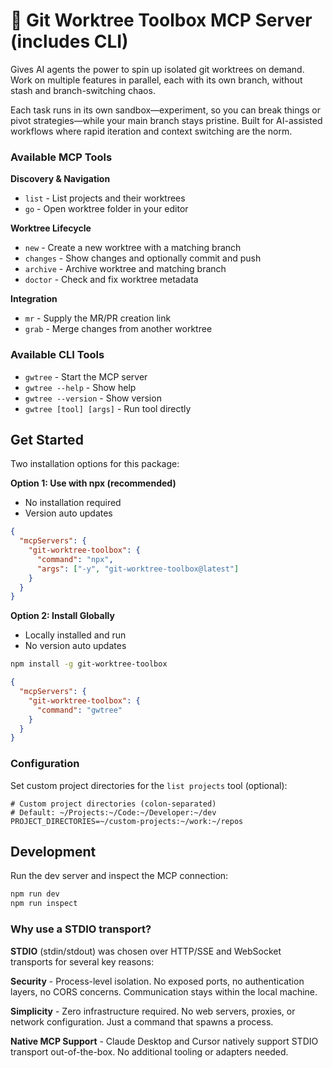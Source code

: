# 🌳 Git Worktree Toolbox MCP Server (includes CLI)

Gives AI agents the power to spin up isolated git worktrees on demand. Work on multiple features in parallel, each with its own branch, without stash and branch-switching chaos.

Each task runs in its own sandbox—experiment, so you can break things or pivot strategies—while your main branch stays pristine. Built for AI-assisted workflows where rapid iteration and context switching are the norm.

### Available MCP Tools

**Discovery & Navigation**

- `list` - List projects and their worktrees
- `go` - Open worktree folder in your editor

**Worktree Lifecycle**

- `new` - Create a new worktree with a matching branch
- `changes` - Show changes and optionally commit and push
- `archive` - Archive worktree and matching branch
- `doctor` - Check and fix worktree metadata

**Integration**

- `mr` - Supply the MR/PR creation link
- `grab` - Merge changes from another worktree

### Available CLI Tools

- `gwtree` - Start the MCP server
- `gwtree --help` - Show help
- `gwtree --version` - Show version
- `gwtree [tool] [args]` - Run tool directly

## Get Started

Two installation options for this package:

**Option 1: Use with npx (recommended)**

- No installation required
- Version auto updates

```json
{
  "mcpServers": {
    "git-worktree-toolbox": {
      "command": "npx",
      "args": ["-y", "git-worktree-toolbox@latest"]
    }
  }
}
```

**Option 2: Install Globally**

- Locally installed and run
- No version auto updates

```bash
npm install -g git-worktree-toolbox
```

```json
{
  "mcpServers": {
    "git-worktree-toolbox": {
      "command": "gwtree"
    }
  }
}
```

### Configuration

Set custom project directories for the `list projects` tool (optional):

```env
# Custom project directories (colon-separated)
# Default: ~/Projects:~/Code:~/Developer:~/dev
PROJECT_DIRECTORIES=~/custom-projects:~/work:~/repos
```

## Development

Run the dev server and inspect the MCP connection:

```sh
npm run dev
npm run inspect
```

### Why use a STDIO transport?

**STDIO** (stdin/stdout) was chosen over HTTP/SSE and WebSocket transports for several key reasons:

**Security** - Process-level isolation. No exposed ports, no authentication layers, no CORS concerns. Communication stays within the local machine.

**Simplicity** - Zero infrastructure required. No web servers, proxies, or network configuration. Just a command that spawns a process.

**Native MCP Support** - Claude Desktop and Cursor natively support STDIO transport out-of-the-box. No additional tooling or adapters needed.

